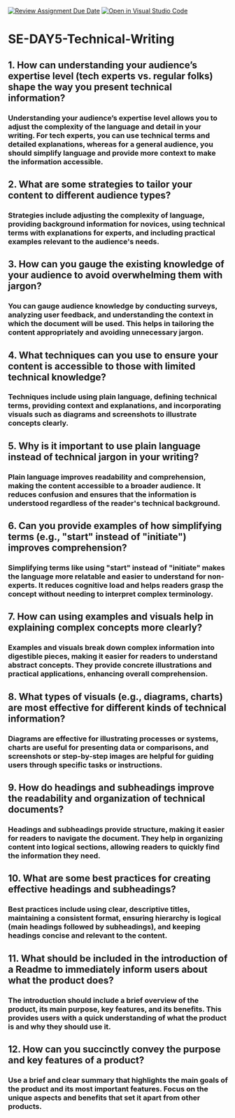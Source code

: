 [![Review Assignment Due Date](https://classroom.github.com/assets/deadline-readme-button-22041afd0340ce965d47ae6ef1cefeee28c7c493a6346c4f15d667ab976d596c.svg)](https://classroom.github.com/a/zsAR-pyY)
[![Open in Visual Studio Code](https://classroom.github.com/assets/open-in-vscode-2e0aaae1b6195c2367325f4f02e2d04e9abb55f0b24a779b69b11b9e10269abc.svg)](https://classroom.github.com/online_ide?assignment_repo_id=15717995&assignment_repo_type=AssignmentRepo)
# SE-DAY5-Technical-Writing

## 1. How can understanding your audience’s expertise level (tech experts vs. regular folks) shape the way you present technical information?

### Understanding your audience’s expertise level allows you to adjust the complexity of the language and detail in your writing. For tech experts, you can use technical terms and detailed explanations, whereas for a general audience, you should simplify language and provide more context to make the information accessible.

## 2. What are some strategies to tailor your content to different audience types?

### Strategies include adjusting the complexity of language, providing background information for novices, using technical terms with explanations for experts, and including practical examples relevant to the audience's needs.

## 3. How can you gauge the existing knowledge of your audience to avoid overwhelming them with jargon?

### You can gauge audience knowledge by conducting surveys, analyzing user feedback, and understanding the context in which the document will be used. This helps in tailoring the content appropriately and avoiding unnecessary jargon.

## 4. What techniques can you use to ensure your content is accessible to those with limited technical knowledge?

### Techniques include using plain language, defining technical terms, providing context and explanations, and incorporating visuals such as diagrams and screenshots to illustrate concepts clearly.

## 5. Why is it important to use plain language instead of technical jargon in your writing?

### Plain language improves readability and comprehension, making the content accessible to a broader audience. It reduces confusion and ensures that the information is understood regardless of the reader's technical background.

## 6. Can you provide examples of how simplifying terms (e.g., "start" instead of "initiate") improves comprehension?

### Simplifying terms like using "start" instead of "initiate" makes the language more relatable and easier to understand for non-experts. It reduces cognitive load and helps readers grasp the concept without needing to interpret complex terminology.

## 7. How can using examples and visuals help in explaining complex concepts more clearly?

### Examples and visuals break down complex information into digestible pieces, making it easier for readers to understand abstract concepts. They provide concrete illustrations and practical applications, enhancing overall comprehension.

## 8. What types of visuals (e.g., diagrams, charts) are most effective for different kinds of technical information?

### Diagrams are effective for illustrating processes or systems, charts are useful for presenting data or comparisons, and screenshots or step-by-step images are helpful for guiding users through specific tasks or instructions.

## 9. How do headings and subheadings improve the readability and organization of technical documents?

### Headings and subheadings provide structure, making it easier for readers to navigate the document. They help in organizing content into logical sections, allowing readers to quickly find the information they need.

## 10. What are some best practices for creating effective headings and subheadings?

### Best practices include using clear, descriptive titles, maintaining a consistent format, ensuring hierarchy is logical (main headings followed by subheadings), and keeping headings concise and relevant to the content.

## 11. What should be included in the introduction of a Readme to immediately inform users about what the product does?

### The introduction should include a brief overview of the product, its main purpose, key features, and its benefits. This provides users with a quick understanding of what the product is and why they should use it.

## 12. How can you succinctly convey the purpose and key features of a product?

### Use a brief and clear summary that highlights the main goals of the product and its most important features. Focus on the unique aspects and benefits that set it apart from other products.


